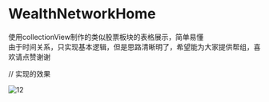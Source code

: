 # WealthNetworkHome

使用collectionView制作的类似股票板块的表格展示，简单易懂  
   由于时间关系，只实现基本逻辑，但是思路清晰明了，希望能为大家提供帮组，喜欢请点赞谢谢
   
   // 实现的效果
   
   ![12](https://github.com/ChinaArJun/WealthNetworkHome/blob/master/test1.gif)

